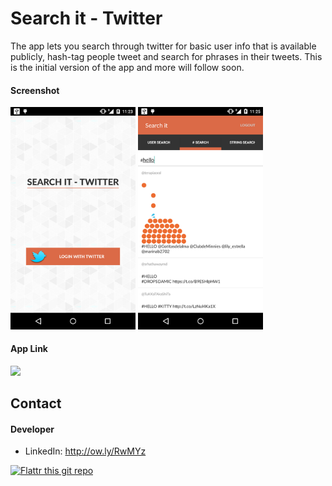 # Search it - Twitter

The app lets you search through twitter for basic user info that is available publicly, hash-tag people tweet and search for phrases in their tweets. This is the initial version of the app and more will follow soon.

#### Screenshot
<img src="https://github.com/v-singhal/twittersearch/blob/v1.0.1/Screenshots/1.%20login.png" width="200">
<img src="https://github.com/v-singhal/twittersearch/blob/v1.0.1/Screenshots/2.%20hash_tag_search.png" width="200">

#### App Link
<!-- edit this image location -->
<a href="https://play.google.com/store/apps/details?id=com.vbstudio.twittersearch" target="_blank"><img src="https://raw.github.com/repat/README-template/master/googleplay.png"></a>

## Contact
#### Developer
* LinkedIn: http://ow.ly/RwMYz

[![Flattr this git repo](http://api.flattr.com/button/flattr-badge-large.png)](https://flattr.com/submit/auto?user_id=username&url=https://github.com/username/appname&title=appname&language=&tags=github&category=software) 
